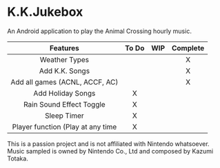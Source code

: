 # K.K.Jukebox

An Android application to play the Animal Crossing hourly music.

| Features                          | To Do | WIP   | Complete  |
|:---------------------------------:|:-----:|:-----:|:---------:|
| Weather Types                     |       |       |     X     |
| Add K.K. Songs                    |       |       |     X     |
| Add all games (ACNL, ACCF, AC)    |       |       |     X     |
| Add Holiday Songs                 |   X   |       |           |
| Rain Sound Effect Toggle          |   X   |       |           |
| Sleep Timer                       |   X   |       |           |
| Player function (Play at any time |   X   |       |           |

This is a passion project and is not affiliated with Nintendo whatsoever. Music sampled is owned by Nintendo Co., Ltd and composed by Kazumi Totaka.
